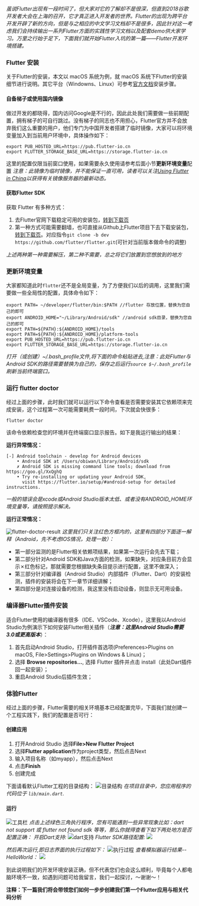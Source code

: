 <!--## Flutter入坑系列之开发环境搭建-->


*虽说Flutter出现有一段时间了，但大家对它的了解却不是很深，但直到2018谷歌开发者大会在上海的召开，它才真正进入开发者的世界。Flutter的出现为跨平台开发开辟了新的方向，但是与之相应的中文学习文档却不是很多，因此针对这一考虑我们会持续输出一系列Flutter方面的实践性学习文档以及配套demo供大家学习。万里之行始于足下，下面我们就开始Flutter入坑的第一篇——Flutter开发环境搭建。*

### Flutter 安装
关于Flutter的安装，本文以 macOS 系统为例，就 macOS 系统下Flutter的安装细节进行说明。其它平台（Windowns、Linux）可参考[官方文档](https://flutter.io/docs/get-started/install)安装步骤。

#### 自备梯子或使用国内镜像
做过开发的都晓得，国内访问Google是不行的，因此此处我们需要做一些前期配置，拥有梯子的可自行跳过。没有梯子的同志也不用担心，Flutter官方并不会放弃我们这么重要的用户，他们专门为中国开发者搭建了临时镜像，大家可以将环境变量加入到当前用户环境中，具体操作如下：

```
export PUB_HOSTED_URL=https://pub.flutter-io.cn
export FLUTTER_STORAGE_BASE_URL=https://storage.flutter-io.cn
```
这里的配置仅限当前窗口使用，如果需要永久使用请参考后面小节**更新环境变量**配置
*注意：此镜像为临时镜像，并不能保证一直可用，读者可以关注[Using Flutter in China](https://github.com/flutter/flutter/wiki/Using-Flutter-in-China)以获得有关镜像服务器的最新动态。*

#### 获取Flutter SDK
获取 Flutter 有多种方式：
1. 去Flutter官网下载稳定可用的安装包，[转到下载页](https://flutter.io/docs/development/tools/sdk/archive#macos)
2. 第一种方式可能需要翻墙，也可直接从Github上Flutter项目下去下载安装包，[转到下载页](https://github.com/flutter/flutter/releases)。对应指令`git clone -b dev https://github.com/flutter/flutter.git`(可针对当前版本做命令的调整)

*上述两种第一种需要解压，第二种不需要，总之将它们放置到您想放到的地方*

### 更新环境变量
大家都知道此时`flutter`还不是全局变量，为了方便我们以后的调用，这里我们需要做一些全局性的配置，具体命令如下：

```
export PATH= ~/developer/flutter/bin:$PATH //flutter 存放位置，替换为您自己的即可
export ANDROID_HOME="~/Library/Android/sdk" //android sdk目录，替换为您自己的即可
export PATH=${PATH}:${ANDROID_HOME}/tools
export PATH=${PATH}:${ANDROID_HOME}/platform-tools
export PUB_HOSTED_URL=https://pub.flutter-io.cn
export FLUTTER_STORAGE_BASE_URL=https://storage.flutter-io.cn
```
*打开（或创建）~/.bash_profile文件,将下面的命令粘贴进去,注意：此处Flutter与Android SDK的路径需要替换为自己的，保存之后运行`source $~/.bash_profile`刷新当前终端窗口。*

### 运行 flutter doctor
经过上面的步骤，此时我们就可以运行以下命令查看是否需要安装其它依赖项来完成安装，这个过程第一次可能需要耗费一段时间，下次就会快很多：

```
flutter doctor
```
该命令依赖检查您的环境并在终端窗口显示报告。如下是我运行输出的结果：

**运行异常情况：**

```
[-] Android toolchain - develop for Android devices
    • Android SDK at /Users/obiwan/Library/Android/sdk
    ✗ Android SDK is missing command line tools; download from https://goo.gl/XxQghQ
    • Try re-installing or updating your Android SDK,
      visit https://flutter.io/setup/#android-setup for detailed instructions.
```

*一般的错误会是xcode或Android Studio版本太低、或者没有ANDROID_HOME环境变量等，请按照提示解决。*

**运行正常情况：**

![flutter-doctor-result](./images/flutter-doctor-result_.jpg)
*这里我们只关注红色方框内的，这里有四部分下面逐一解释（Android，先不考虑IOS情况，处理一致）：*

* 第一部分监测的是Flutter相关依赖项结果，如果第一次运行会先去下载；
* 第二部分针对Android SDK和Java方面的检测，如果缺失，对应条目前方会显示✗红色标记，那就需要您根据缺失条目提示进行配置，这里不做深入；
* 第三部分针对编译器（Android Studio）内部插件（Flutter、Dart）的安装检测，插件的安装将会在下一章节详细讲解；
* 第四部分是对连接设备的检测，我这里没有启动设备，则显示无可用设备。

### 编译器Flutter插件安装
适合Flutter使用的编译器有很多（IDE、VSCode、Xcode），这里我以Android Studio为例演示下如何安装Flutter相关插件（***注意：这里Android Studio需要 3.0或更高版本***）：

1. 首先启动Android Studio，打开插件首选项(Preferences>Plugins on macOS, File>Settings>Plugins on Windows & Linux)；
2. 选择 **Browse repositories…**, 选择 Flutter 插件并点击 install（此处Dart插件回一起安装）；
3. 重启Android Studio后插件生效； 

### 体验Flutter
经过上面的步骤，Flutter需要的相关环境基本已经配置完毕，下面我们就创建一个工程实践下，我们的配置是否可行：
#### 创建应用
1. 打开Android Studio 选择**File>New Flutter Project**
2. 选择**Flutter application**作为project类型，然后点击Next
3. 输入项目名称（如myapp），然后点击Next
4. 点击**Finish**
5. 创建完成

下面请看默认Flutter工程的目录结构：
![目录结构](./images/flutter-project-structor.jpg)
*在项目目录中，您应用程序的代码位于 `lib/main.dart`.*
#### 运行
![工具栏](./images/flutter-tools.jpg)
*点击上述绿色三角执行程序，您有可能遇到一些异常现象比如：dart not support 或 flutter not found sdk 等等，那么你就得查看下如下两处地方是否配置正确：*
*开启Dart支持:*
![dart支持](./images/flutter-plugin-install_1.png)
*Flutter SDK路径配置:*
![](./images/flutter-plugin-install_2.jpg)

*然后再次运行,即日志界面的执行过程如下：*
![执行过程](./images/flutter-run-result.png)
*查看模拟器运行结果--HelloWorld：*
![](./images/flutter-helloworld.png)

到此说明我们的开发环境安装正确，但不代表您们也会这么顺利，毕竟每个人都电脑环境不一致，如遇到问题可给我留言，我们一起探讨，～谢谢～！

**注释：下一篇我们将会带领您们如何一步步创建我们第一个Flutter应用与相关代码分析**